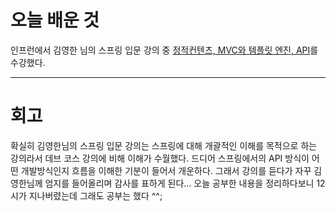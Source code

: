 # 오늘 배운 것
인프런에서 김영한 님의 스프링 입문 강의 중 [정적컨텐츠, MVC와 템플릿 엔진, API](https://github.com/suran-kim/cnu_backend_TIL/blob/main/Study/Spring/%5BSpring%20Boot%5D%20%EC%A0%95%EC%A0%81%EC%BB%A8%ED%85%90%EC%B8%A0%2C%20MVC%EC%99%80%20%ED%85%9C%ED%94%8C%EB%A6%BF%20%EC%97%94%EC%A7%84%2C%20API.md)를 수강했다.

---

# 회고
확실히 김영한님의 스프링 입문 강의는 스프링에 대해 개괄적인 이해를 목적으로 하는 강의라서 데브 코스 강의에 비해 이해가 수월했다.
드디어 스프링에서의 API 방식이 어떤 개발방식인지 흐름을 이해한 기분이 들어서 개운하다. 그래서 강의를 듣다가 자꾸 김영한님께
엄지를 들어올리며 감사를 표하게 된다... 오늘 공부한 내용을 정리하다보니 12시가 지나버렸는데 그래도 공부는 했다 ^^;

